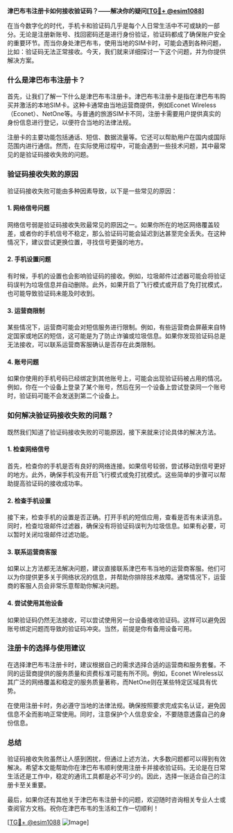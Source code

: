 **津巴布韦注册卡如何接收验证码？——解决你的疑问[[TG💪+ @esim1088](https://t.me/s/esim1088)]**

在当今数字化的时代，手机卡和验证码几乎是每个人日常生活中不可或缺的一部分。无论是注册新账号、找回密码还是进行身份验证，验证码都成了确保账户安全的重要环节。而当你身处津巴布韦，使用当地的SIM卡时，可能会遇到各种问题，比如：验证码无法正常接收。今天，我们就来详细探讨一下这个问题，并为你提供解决方案。

### 什么是津巴布韦注册卡？

首先，让我们了解一下什么是津巴布韦注册卡。津巴布韦注册卡是指在津巴布韦购买并激活的本地SIM卡。这种卡通常由当地运营商提供，例如Econet Wireless（Econet）、NetOne等。与普通的旅游SIM卡不同，注册卡需要用户提供真实的身份信息进行登记，以便符合当地的法律法规。

注册卡的主要功能包括通话、短信、数据流量等。它还可以帮助用户在国内或国际范围内进行通信。然而，在实际使用过程中，可能会遇到一些技术问题，其中最常见的是验证码接收失败的问题。

### 验证码接收失败的原因

验证码接收失败可能由多种因素导致，以下是一些常见的原因：

#### 1. 网络信号问题

网络信号弱是验证码接收失败最常见的原因之一。如果你所在的地区网络覆盖较差，或者你的手机信号不稳定，那么验证码可能会延迟到达甚至完全丢失。在这种情况下，建议尝试更换位置，寻找信号更强的地方。

#### 2. 手机设置问题

有时候，手机的设置也会影响验证码的接收。例如，垃圾邮件过滤器可能会将验证码误判为垃圾信息并自动删除。此外，如果开启了飞行模式或开启了免打扰模式，也可能导致验证码未能及时收到。

#### 3. 运营商限制

某些情况下，运营商可能会对短信服务进行限制。例如，有些运营商会屏蔽来自特定国家或地区的短信，这可能是为了防止诈骗或垃圾信息。如果你发现验证码总是无法接收，可以联系运营商客服确认是否存在此类限制。

#### 4. 账号问题

如果你使用的手机号码已经绑定到其他账号上，可能会出现验证码被占用的情况。例如，你在一个设备上登录了某个账号，然后在另一个设备上尝试登录同一个账号时，验证码可能不会发送到第二个设备上。

### 如何解决验证码接收失败的问题？

既然我们知道了验证码接收失败的可能原因，接下来就来讨论具体的解决方法。

#### 1. 检查网络信号

首先，检查你的手机是否有良好的网络连接。如果信号较弱，尝试移动到信号更好的地方。此外，确保手机没有开启飞行模式或免打扰模式。这些简单的步骤可以帮助提高验证码的接收成功率。

#### 2. 检查手机设置

接下来，检查手机的设置是否正确。打开手机的短信应用，查看是否有未读消息。同时，检查垃圾邮件过滤器，确保没有将验证码误判为垃圾信息。如果有必要，可以暂时关闭垃圾邮件过滤功能。

#### 3. 联系运营商客服

如果以上方法都无法解决问题，建议直接联系津巴布韦当地的运营商客服。他们可以为你提供更多关于网络状况的信息，并帮助你排除技术故障。通常情况下，运营商的客服人员会非常乐意帮助你解决问题。

#### 4. 尝试使用其他设备

如果验证码仍然无法接收，可以尝试使用另一台设备接收验证码。这样可以避免因账号绑定问题而导致的验证码冲突。当然，前提是你有备用设备可用。

### 注册卡的选择与使用建议

在选择津巴布韦注册卡时，建议根据自己的需求选择合适的运营商和服务套餐。不同的运营商提供的服务质量和资费标准可能有所不同。例如，Econet Wireless以其广泛的网络覆盖和稳定的服务质量著称，而NetOne则在某些特定区域具有优势。

在使用注册卡时，务必遵守当地的法律法规。确保按照要求完成实名认证，避免因信息不全而影响正常使用。同时，注意保护个人信息安全，不要随意透露自己的身份信息。

### 总结

验证码接收失败虽然让人感到困扰，但通过上述方法，大多数问题都可以得到有效解决。希望本文能帮助你在津巴布韦顺利使用注册卡并接收验证码。无论是在日常生活还是工作中，稳定的通讯工具都是必不可少的。因此，选择一张适合自己的注册卡至关重要。

最后，如果你还有其他关于津巴布韦注册卡的问题，欢迎随时咨询相关专业人士或查阅官方文档。祝你在津巴布韦的生活和工作一切顺利！

[[TG💪+ @esim1088](https://t.me/s/esim1088) ![Image](https://i.postimg.cc/4NQfJmqS/Snipaste-2025-05-13-00-14-12.png)]